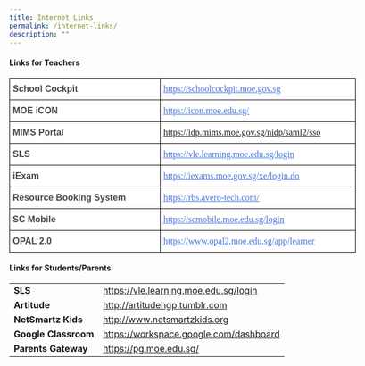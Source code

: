 ```yaml
---
title: Internet Links
permalink: /internet-links/
description: ""
---
```

<h4><strong>Links for Teachers</strong></h4>
<style type="text/css">
.tg  {border-collapse:collapse;border-spacing:0;}
.tg td{border-color:black;border-style:solid;border-width:1px;font-family:Arial, sans-serif;font-size:14px;
  overflow:hidden;padding:10px 5px;word-break:normal;}
.tg th{border-color:black;border-style:solid;border-width:1px;font-family:Arial, sans-serif;font-size:14px;
  font-weight:normal;overflow:hidden;padding:10px 5px;word-break:normal;}
.tg .tg-loay{background-color:#FFF;color:#484848;font-family:"Trebuchet MS", Helvetica, sans-serif !important;font-size:16px;
  font-weight:bold;text-align:left;vertical-align:top}
.tg .tg-vgg8{background-color:#FFF;color:#4372D6;font-family:serif !important;font-size:16px;text-align:left;
  text-decoration:underline;vertical-align:top}
.tg .tg-z3yx{background-color:#FFF;color:#484848;font-size:16px;font-weight:bold;text-align:left;vertical-align:top}
.tg .tg-k1e1{background-color:#FFF;color:#484848;font-family:Arial, Helvetica, sans-serif !important;font-size:16px;
  font-weight:bold;text-align:left;vertical-align:top}
</style>
<table style="undefined;table-layout: fixed; width: 621px" class="tg">
<colgroup>
<col style="width: 271px">
<col style="width: 350px">
</colgroup>
<thead>
  <tr>
    <th class="tg-loay"><span style="color:#484848">School Cockpit</span></th>
    <th class="tg-vgg8"><a href="http://schoolcockpit.moe.gov.sg/"><span style="text-decoration:underline;color:#4372D6;background-color:transparent">https://schoolcockpit.moe.gov.sg</span></a></th>
  </tr>
</thead>
<tbody>
  <tr>
    <td class="tg-z3yx"><span style="color:#484848">MOE iCON</span></td>
    <td class="tg-vgg8"><a href="https://icon.moe.edu.sg/"><span style="text-decoration:underline;color:#4372D6;background-color:transparent">https://icon.moe.edu.sg/</span></a></td>
  </tr>
  <tr>
    <td class="tg-z3yx">MIMS Portal</td>
    <td class="tg-vgg8"><a rel="noopener noreferrer" target="_blank" href="https://www.opal2.moe.edu.sg/app/learner">https://idp.mims.moe.gov.sg/nidp/saml2/sso</a></td>
  </tr>
  <tr>
    <td class="tg-z3yx"><span style="color:#484848">SLS</span></td>
    <td class="tg-vgg8"><a href="https://vle.learning.moe.edu.sg/login"><span style="text-decoration:underline;color:#4372D6;background-color:transparent">https://vle.learning.moe.edu.sg/login</span></a></td>
  </tr>
  <tr>
    <td class="tg-k1e1"><span style="color:#484848">iExam</span></td>
    <td class="tg-vgg8"><a href="https://iexams.moe.gov.sg/xe/login.do"><span style="text-decoration:underline;color:#4372D6;background-color:transparent">https://iexams.moe.gov.sg/xe/login.do</span></a></td>
  </tr>
  <tr>
    <td class="tg-z3yx"><span style="color:#484848">Resource Booking System</span></td>
    <td class="tg-vgg8"><a href="https://rbs.avero-tech.com/"><span style="text-decoration:underline;color:#4372D6;background-color:transparent">https://rbs.avero-tech.com/</span></a></td>
  </tr>
  <tr>
    <td class="tg-z3yx"><span style="color:#484848">SC Mobile</span></td>
    <td class="tg-vgg8"><a href="https://scmobile.moe.edu.sg/login"><span style="text-decoration:underline;color:#4372D6;background-color:transparent">https://scmobile.moe.edu.sg/login</span></a></td>
  </tr>
  <tr>
    <td class="tg-z3yx"><span style="color:#484848">OPAL 2.0</span></td>
    <td class="tg-vgg8"><a rel="noopener noreferrer" target="_blank" href="https://www.opal2.moe.edu.sg/app/learner"><span style="text-decoration:underline;color:#4372D6">https://www.opal2.moe.edu.sg/app/learner</span></a></td>
  </tr>
</tbody>
</table>
<h4><strong>Links for Students/Parents</strong></h4>
<table width="625">
<tbody>
<tr>
<td><strong>SLS</strong></td>
<td><a href="https://vle.learning.moe.edu.sg/login">https://vle.learning.moe.edu.sg/login</a></td>
</tr>
<tr>
<td><strong>Artitude</strong></td>
<td><a href="http://artitudehgp.tumblr.com/">http://artitudehgp.tumblr.com</a></td>
</tr>
<tr>
<td><strong>NetSmartz Kids</strong></td>
<td><a href="http://www.netsmartzkids.org/">http://www.netsmartzkids.org</a></td>
</tr>
<tr>
</tr>
<tr>
<td><strong>Google Classroom</strong></td>
<td><a href="https://workspace.google.com/dashboard">https://workspace.google.com/dashboard</a></td>
</tr>
<tr>
<td><strong>Parents Gateway</strong></td>
<td><a href="https://pg.moe.edu.sg/">https://pg.moe.edu.sg/</a></td>
</tr>
</tbody>
</table>